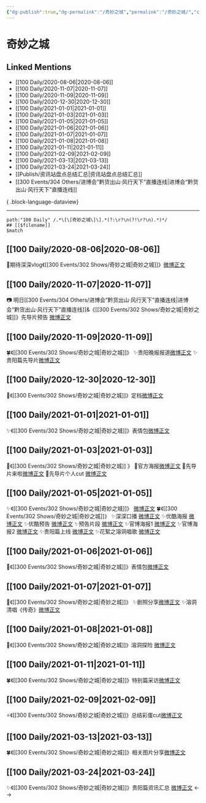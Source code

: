 ```yaml
---
{"dg-publish":true,"dg-permalink":"/奇妙之城","permalink":"/奇妙之城/","created":"2023-04-06T22:57:16.000+08:00","updated":"2023-04-10T16:39:15.000+08:00"}
---
```


# 奇妙之城

## Linked Mentions
- [[100 Daily/2020-08-06\|2020-08-06]]
- [[100 Daily/2020-11-07\|2020-11-07]]
- [[100 Daily/2020-11-09\|2020-11-09]]
- [[100 Daily/2020-12-30\|2020-12-30]]
- [[100 Daily/2021-01-01\|2021-01-01]]
- [[100 Daily/2021-01-03\|2021-01-03]]
- [[100 Daily/2021-01-05\|2021-01-05]]
- [[100 Daily/2021-01-06\|2021-01-06]]
- [[100 Daily/2021-01-07\|2021-01-07]]
- [[100 Daily/2021-01-08\|2021-01-08]]
- [[100 Daily/2021-01-11\|2021-01-11]]
- [[100 Daily/2021-02-09\|2021-02-09]]
- [[100 Daily/2021-03-13\|2021-03-13]]
- [[100 Daily/2021-03-24\|2021-03-24]]
- [[Publish/资讯站盘点总结汇总\|资讯站盘点总结汇总]]
- [[300 Events/304 Others/进博会“黔货出山·风行天下”直播连线\|进博会“黔货出山·风行天下”直播连线]]

{ .block-language-dataview}

---

```expander
path:"100 Daily" /.*\[\[奇妙之城\]\].*(?:\r?\n(?!\r?\n).*)*/
## [[$filename]]
$match
```
## [[100 Daily/2020-08-06\|2020-08-06]]
🌟期待深深vlog《[[300 Events/302 Shows/奇妙之城\|奇妙之城]]》[微博正文](https://m.weibo.cn/6466290670/4534876361463951)
## [[100 Daily/2020-11-07\|2020-11-07]]
📷 明日[[300 Events/304 Others/进博会“黔货出山·风行天下”直播连线\|进博会“黔货出山·风行天下”直播连线]]&《[[300 Events/302 Shows/奇妙之城\|奇妙之城]]》先导片预告
[微博正文](https://m.weibo.cn/6466290670/4568603795921387)

## [[100 Daily/2020-11-09\|2020-11-09]]
🍀《[[300 Events/302 Shows/奇妙之城\|奇妙之城]]》
✨贵阳晚报报道[微博正文](https://m.weibo.cn/6466290670/4569349006560270)
✨贵阳篇先导片[微博正文](https://m.weibo.cn/6466290670/4569326517225627)
## [[100 Daily/2020-12-30\|2020-12-30]]
🌸《[[300 Events/302 Shows/奇妙之城\|奇妙之城]]》定档[微博正文](https://m.weibo.cn/6466290670/4587807860852939)
## [[100 Daily/2021-01-01\|2021-01-01]]
✨《[[300 Events/302 Shows/奇妙之城\|奇妙之城]]》表情包[微博正文](https://m.weibo.cn/6466290670/4588571320914245)
## [[100 Daily/2021-01-03\|2021-01-03]]
🌟《[[300 Events/302 Shows/奇妙之城\|奇妙之城]] 》
🌿官方海报[微博正文](https://m.weibo.cn/6466290670/4589253461810906)
🌿先导片来啦[微博正文](https://m.weibo.cn/6466290670/4589335673842343)
🌿先导片个人cut [微博正文](https://m.weibo.cn/6466290670/4589343937925015)
## [[100 Daily/2021-01-05\|2021-01-05]]
✨《[[300 Events/302 Shows/奇妙之城\|奇妙之城]]》 [微博正文](https://weibo.com/6466290670/JBO4OAauh)
🍀《[[300 Events/302 Shows/奇妙之城\|奇妙之城]]》
✨深深口播 [微博正文](https://weibo.com/6466290670/JBLKXtpvt)
✨优酷海报 [微博正文](https://weibo.com/6466290670/JBLvzDxhw)
✨优酷预告 [微博正文](https://weibo.com/6466290670/JBMuWp0d1)
✨预告片段 [微博正文](https://weibo.com/6466290670/JBKSi9J8G)
✨官博海报1 [微博正文](https://weibo.com/6466290670/JBKb673U6)
✨官博海报2 [微博正文](https://weibo.com/6466290670/JBLB0vg2o)
✨贵阳篇上线 [微博正文](https://weibo.com/6466290670/JBNVJDd88)
✨花絮之溶洞唱歌 [微博正文](https://weibo.com/6466290670/JBNXhmA5H)
## [[100 Daily/2021-01-06\|2021-01-06]]
🧣《[[300 Events/302 Shows/奇妙之城\|奇妙之城]]》表情包[微博正文](https://m.weibo.cn/6466290670/4590372715503951)
## [[100 Daily/2021-01-07\|2021-01-07]]
🧣《[[300 Events/302 Shows/奇妙之城\|奇妙之城]]》
✨剧照分享[微博正文](https://m.weibo.cn/6466290670/4590778275335683)
✨溶洞清唱《传奇》[微博正文](https://m.weibo.cn/6466290670/4590840771517943)

## [[100 Daily/2021-01-08\|2021-01-08]]
🌟《[[300 Events/302 Shows/奇妙之城\|奇妙之城]]》溶洞探险 [微博正文](https://m.weibo.cn/6466290670/4591159056010133)
## [[100 Daily/2021-01-11\|2021-01-11]]
🍀《[[300 Events/302 Shows/奇妙之城\|奇妙之城]]》特别篇采访[微博正文](https://m.weibo.cn/6466290670/4592156079032372)
## [[100 Daily/2021-02-09\|2021-02-09]]
⭐《[[300 Events/302 Shows/奇妙之城\|奇妙之城]]》总结彩蛋cut[微博正文](https://m.weibo.cn/6466290670/4602817816300146)

## [[100 Daily/2021-03-13\|2021-03-13]]
🍀《[[300 Events/302 Shows/奇妙之城\|奇妙之城]]》相关图片分享[微博正文](https://m.weibo.cn/6466290670/4614364353266210)
## [[100 Daily/2021-03-24\|2021-03-24]]
✨《[[300 Events/302 Shows/奇妙之城\|奇妙之城]]》贵阳篇资讯汇总 [微博正文](https://m.weibo.cn/6466290670/4618273285217061)
<-->